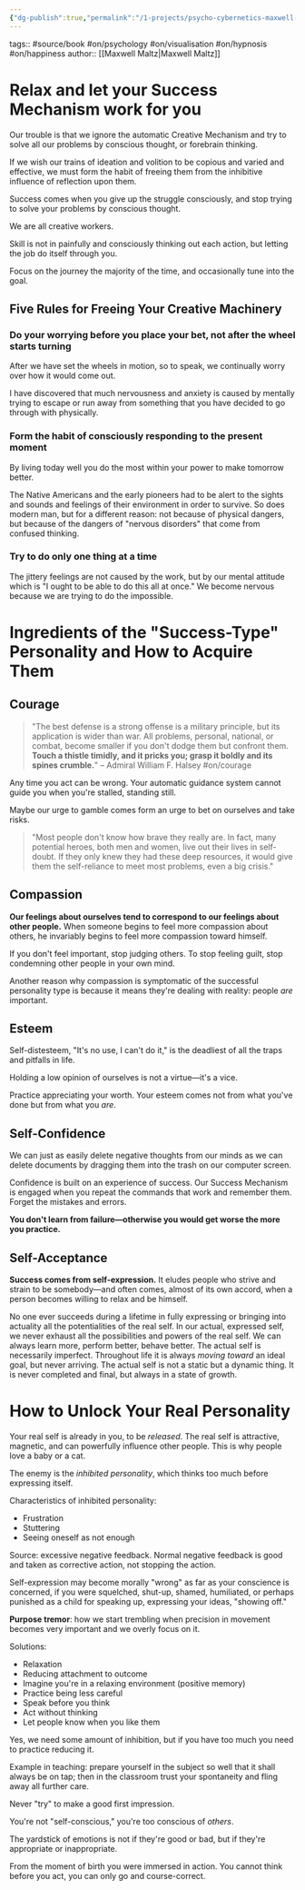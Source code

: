 ```yaml
---
{"dg-publish":true,"permalink":"/1-projects/psycho-cybernetics-maxwell-maltz/"}
---
```


tags:: #source/book #on/psychology #on/visualisation #on/hypnosis #on/happiness 
author:: [[Maxwell Maltz\|Maxwell Maltz]]

# Relax and let your Success Mechanism work for you
Our trouble is that we ignore the automatic Creative Mechanism and try to solve all our problems by conscious thought, or forebrain thinking.

If we wish our trains of ideation and volition to be copious and varied and effective, we must form the habit of freeing them from the inhibitive influence of reflection upon them.

Success comes when you give up the struggle consciously, and stop trying to solve your problems by conscious thought.

We are all creative workers.

Skill is not in painfully and consciously thinking out each action, but letting the job do itself through you.

Focus on the journey the majority of the time, and occasionally tune into the goal.

## Five Rules for Freeing Your Creative Machinery
### Do your worrying before you place your bet, not after the wheel starts turning
After we have set the wheels in motion, so to speak, we continually worry over how it would come out.

I have discovered that much nervousness and anxiety is caused by mentally trying to escape or run away from something that you have decided to go through with physically.

### Form the habit of consciously responding to the present moment
By living today well you do the most within your power to make tomorrow better.

The Native Americans and the early pioneers had to be alert to the sights and sounds and feelings of their environment in order to survive. So does modern man, but for a different reason: not because of physical dangers, but because of the dangers of "nervous disorders" that come from confused thinking.

### Try to do only one thing at a time
The jittery feelings are not caused by the work, but by our mental attitude which is "I ought to be able to do this all at once." We become nervous because we are trying to do the impossible.

# Ingredients of the "Success-Type" Personality and How to Acquire Them

## Courage
> "The best defense is a strong offense is a military principle, but its application is wider than war. All problems, personal, national, or combat, become smaller if you don't dodge them but confront them. **Touch a thistle timidly, and it pricks you; grasp it boldly and its spines crumble.**" – Admiral William F. Halsey #on/courage

Any time you act can be wrong. Your automatic guidance system cannot guide you when you're stalled, standing still.

Maybe our urge to gamble comes form an urge to bet on ourselves and take risks.

> "Most people don't know how brave they really are. In fact, many potential heroes, both men and women, live out their lives in self-doubt. If they only knew they had these deep resources, it would give them the self-reliance to meet most problems, even a big crisis."

## Compassion
**Our feelings about ourselves tend to correspond to our feelings about other people.** When someone begins to feel more compassion about others, he invariably begins to feel more compassion toward himself.

If you don't feel important, stop judging others.
To stop feeling guilt, stop condemning other people in your own mind.

Another reason why compassion is symptomatic of the successful personality type is because it means they're dealing with reality: people *are* important.

## Esteem
Self-distesteem, "It's no use, I can't do it," is the deadliest of all the traps and pitfalls in life.

Holding a low opinion of ourselves is not a virtue—it's a vice.

Practice appreciating your worth. Your esteem comes not from what you've done but from what you *are*.

## Self-Confidence
We can just as easily delete negative thoughts from our minds as we can delete documents by dragging them into the trash on our computer screen.

Confidence is built on an experience of success. Our Success Mechanism is engaged when you repeat the commands that work and remember them. Forget the mistakes and errors.

**You don't learn from failure—otherwise you would get worse the more you practice.**

## Self-Acceptance
**Success comes from self-expression.** It eludes people who strive and strain to be somebody—and often comes, almost of its own accord, when a person becomes willing to relax and be himself.

No one ever succeeds during a lifetime in fully expressing or bringing into actuality all the potentialities of the real self. In our actual, expressed self, we never exhaust all the possibilities and powers of the real self. We can always learn more, perform better, behave better. The actual self is necessarily imperfect. Throughout life it is always *moving toward* an ideal goal, but never arriving. The actual self is not a static but a dynamic thing. It is never completed and final, but always in a state of growth.

# How to Unlock Your Real Personality
Your real self is already in you, to be *released*.
The real self is attractive, magnetic, and can powerfully influence other people.
This is why people love a baby or a cat.

The enemy is the *inhibited personality*, which thinks too much before expressing itself.

Characteristics of inhibited personality:
- Frustration
- Stuttering
- Seeing oneself as not enough

Source: excessive negative feedback. Normal negative feedback is good and taken as corrective action, not stopping the action.

Self-expression may become morally "wrong" as far as your conscience is concerned, if you were squelched, shut-up, shamed, humiliated, or perhaps punished as a child for speaking up, expressing your ideas, "showing off."

**Purpose tremor**: how we start trembling when precision in movement becomes very important and we overly focus on it.

Solutions:
- Relaxation
- Reducing attachment to outcome
- Imagine you're in a relaxing environment (positive memory)
- Practice being less careful
- Speak before you think
- Act without thinking
- Let people know when you like them

Yes, we need some amount of inhibition, but if you have too much you need to practice reducing it.

Example in teaching: prepare yourself in the subject so well that it shall always be on tap; then in the classroom trust your spontaneity and fling away all further care.

Never "try" to make a good first impression.

You're not "self-conscious," you're too conscious of *others*.

The yardstick of emotions is not if they're good or bad, but if they're appropriate or inappropriate.

From the moment of birth you were immersed in action. You cannot think before you act, you can only go and course-correct.